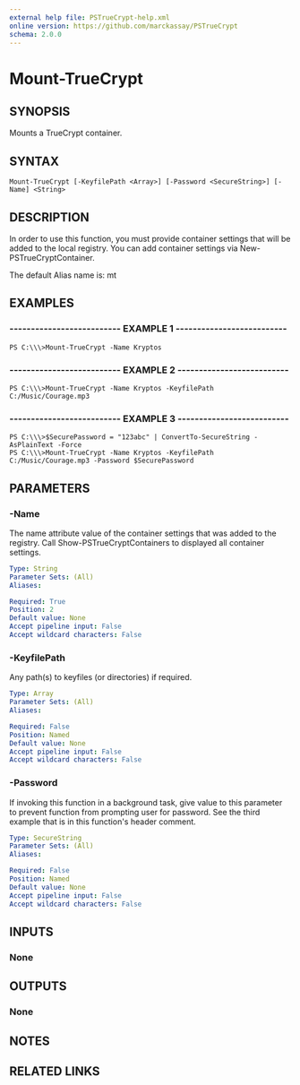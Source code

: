 ```yaml
---
external help file: PSTrueCrypt-help.xml
online version: https://github.com/marckassay/PSTrueCrypt
schema: 2.0.0
---
```


# Mount-TrueCrypt

## SYNOPSIS
Mounts a TrueCrypt container.

## SYNTAX

```
Mount-TrueCrypt [-KeyfilePath <Array>] [-Password <SecureString>] [-Name] <String>
```

## DESCRIPTION
In order to use this function, you must provide container settings that will be added to the local registry. 
You can add container  settings via New-PSTrueCryptContainer.

The default Alias name is: mt

## EXAMPLES

### -------------------------- EXAMPLE 1 --------------------------
```
PS C:\\\>Mount-TrueCrypt -Name Kryptos
```

### -------------------------- EXAMPLE 2 --------------------------
```
PS C:\\\>Mount-TrueCrypt -Name Kryptos -KeyfilePath C:/Music/Courage.mp3
```

### -------------------------- EXAMPLE 3 --------------------------
```
PS C:\\\>$SecurePassword = "123abc" | ConvertTo-SecureString -AsPlainText -Force
PS C:\\\>Mount-TrueCrypt -Name Kryptos -KeyfilePath C:/Music/Courage.mp3 -Password $SecurePassword
```

## PARAMETERS

### -Name
The name attribute value of the container settings that was added to the registry. 
Call Show-PSTrueCryptContainers to displayed all  container settings.

```yaml
Type: String
Parameter Sets: (All)
Aliases: 

Required: True
Position: 2
Default value: None
Accept pipeline input: False
Accept wildcard characters: False
```

### -KeyfilePath
Any path(s) to keyfiles (or directories) if required.

```yaml
Type: Array
Parameter Sets: (All)
Aliases: 

Required: False
Position: Named
Default value: None
Accept pipeline input: False
Accept wildcard characters: False
```

### -Password
If invoking this function in a background task, give value to this parameter to prevent function from prompting user for password.
See the third example that is in this function's header comment.

```yaml
Type: SecureString
Parameter Sets: (All)
Aliases: 

Required: False
Position: Named
Default value: None
Accept pipeline input: False
Accept wildcard characters: False
```

## INPUTS

### None

## OUTPUTS

### None

## NOTES

## RELATED LINKS

